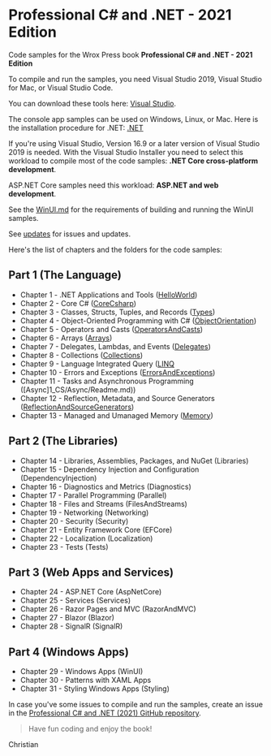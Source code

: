 
# Professional C# and .NET - 2021 Edition

Code samples for the Wrox Press book **Professional C# and .NET - 2021 Edition**

To compile and run the samples, you need Visual Studio 2019, Visual Studio for Mac, or Visual Studio Code. 

You can download these tools here: [Visual Studio](https://www.visualstudio.com/).

The console app samples can be used on Windows, Linux, or Mac. Here is the installation procedure for .NET: [.NET](https://dotnet.microsoft.comt)

If you're using Visual Studio, Version 16.9 or a later version of Visual Studio 2019 is needed. With the Visual Studio Installer you need to select this workload to compile most of the code samples: **.NET Core cross-platform development**.

ASP.NET Core samples need this workload: **ASP.NET and web development**.

See the [WinUI.md](WinUI.md) for the requirements of building and running the WinUI samples.

See [updates](Updates.md) for issues and updates.

Here's the list of chapters and the folders for the code samples:

## Part 1 (The Language)

* Chapter 1 - .NET Applications and Tools ([HelloWorld](1_CS/HelloWorld/Readme.md))
* Chapter 2 - Core C# ([CoreCsharp](1_CS/CoreCSharp/Readme.md))
* Chapter 3 - Classes, Structs, Tuples, and Records ([Types](1_CS/Types/Readme.md))
* Chapter 4 - Object-Oriented Programming with C# ([ObjectOrientation](1_CS/ObjectOrientation/Readme.md))
* Chapter 5 - Operators and Casts ([OperatorsAndCasts](1_CS/OperatorsAndCasts/Readme.md))
* Chapter 6 - Arrays ([Arrays](1_CS/Arrays/Readme.md))
* Chapter 7 - Delegates, Lambdas, and Events ([Delegates](1_CS/Delegates/Readme.md))
* Chapter 8 - Collections ([Collections](1_CS/Collections/Readme.md))
* Chapter 9 - Language Integrated Query ([LINQ](1_CS/LINQ/Readme.md)
* Chapter 10 - Errors and Exceptions ([ErrorsAndExceptions](1_CS/ErrorsAndExceptions/Readme.md))
* Chapter 11 - Tasks and Asynchronous Programming ([Async]1_CS/Async/Readme.md))
* Chapter 12 - Reflection, Metadata, and Source Generators ([ReflectionAndSourceGenerators](1_CS/ReflectionAndSourceGenerators/Readme.md))
* Chapter 13 - Managed and Umanaged Memory ([Memory](1_CS/Memory/Readme.md))

## Part 2  (The Libraries)

* Chapter 14 - Libraries, Assemblies, Packages, and NuGet (Libraries)
* Chapter 15 - Dependency Injection and Configuration (DependencyInjection)
* Chapter 16 - Diagnostics and Metrics (Diagnostics)
* Chapter 17 - Parallel Programming (Parallel)
* Chapter 18 - Files and Streams (FilesAndStreams)
* Chapter 19 - Networking (Networking)
* Chapter 20 - Security (Security)
* Chapter 21 - Entity Framework Core (EFCore)
* Chapter 22 - Localization (Localization)
* Chapter 23 - Tests (Tests)

## Part 3 (Web Apps and Services)

* Chapter 24 - ASP.NET Core (AspNetCore)
* Chapter 25 - Services (Services)
* Chapter 26 - Razor Pages and MVC (RazorAndMVC)
* Chapter 27 - Blazor (Blazor)
* Chapter 28 - SignalR (SignalR)

## Part 4 (Windows Apps)

* Chapter 29 - Windows Apps (WinUI)
* Chapter 30 - Patterns with XAML Apps
* Chapter 31 - Styling Windows Apps (Styling)

In case you've some issues to compile and run the samples, create an issue in the [Professional C# and .NET (2021) GitHub repository](https://github.com/ProfessionalCSharp/ProfessionalCSharp2021).

> Have fun coding and enjoy the book!

Christian
